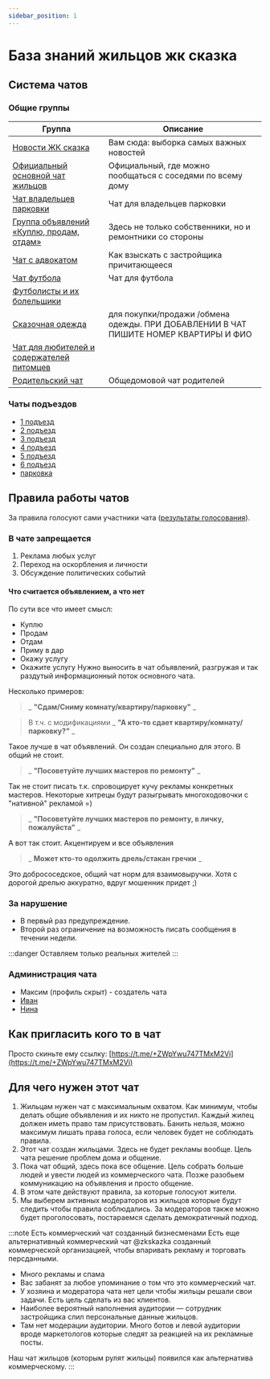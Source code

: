 ```yaml
---
sidebar_position: 1
---
```


# База знаний жильцов жк сказка

## Система чатов

### Общие группы

| Группа                                                                      | Описание                                                                             |
|-----------------------------------------------------------------------------|--------------------------------------------------------------------------------------|
| [Новости ЖК сказка](https://t.me/novostySkazka)                             | Вам сюда: выборка самых важных новостей                                              |
| [Официальный основной чат жильцов](https://t.me/+ZWpYwu747TMxM2Vi)          | Официальный, где можно пообщаться с соседями по всему дому                           |
| [Чат владельцев парковки](https://t.me/+pNUwBkaX-Y9iNDUy)                   | Чат для владельцев парковки                                                          |
| [Группа объявлений «Куплю, продам, отдам»](https://t.me/+OeEeTr2odoliNWFi)  | Здесь не только собственники, но и ремонтники со стороны                             |
| [Чат с адвокатом](https://t.me/+y1gZO_GVGRg5MWEy)                           | Как взыскать с застройщика причитающееся                                             |
| [Чат футбола](https://t.me/+90r7shFy5NNhYzli)                               | Чат для футбола                                                                      |
| [Футболисты и их болельщики](https://t.me/+90r7shFy5NNhYzli)                |                                                                                      |
| [Сказочная одежда](https://t.me/+p7ebhIvDuhZmMDNi)                          | для покупки/продажи /обмена одежды. ПРИ ДОБАВЛЕНИИ В ЧАТ ПИШИТЕ НОМЕР КВАРТИРЫ И ФИО |
| [Чат для любителей и содержателей питомцев](https://t.me/+JIZ5Q6Z1BKs0YmMy) |                                                                                      |
| [Родительский чат](https://t.me/+9Y4x4jLyfohhMGEy)                          | Общедомовой чат родителей                                                            |

### Чаты подъездов

- [1 подъезд](https://t.me/+W16ZIi_TMi03MzFi)
- [2 подъезд](https://t.me/+_jxlXL8sZU83M2Ji)
- [3 подъезд](https://t.me/+OLR8a0cZJroyY2Vi)
- [4 подъезд](https://t.me/+agK2iua0D88yY2Qy)
- [5 подъезд](https://t.me/+1VPHHv5SM3U0Yzhi)
- [6 подъезд](https://t.me/+6TyFFbI1Nws4OTZi)
- [парковка](https://t.me/+pNUwBkaX-Y9iNDUy)

## Правила работы чатов

За правила голосуют сами участники чата ([результаты голосования](https://t.me/c/1610877642/16548)).

### В чате запрещается

1. Реклама любых услуг
2. Переход на оскорбления и личности
3. Обсуждение политических событий

#### Что считается объявлением, а что нет

По сути все что имеет смысл:
- Куплю
- Продам
- Отдам
- Приму в дар
- Окажу услугу
- Окажите услугу
Нужно выносить в чат объявлений, разгружая и так раздутый информационный поток основного чата.

Несколько примеров:
> _ __"Сдам/Сниму комнату/квартиру/парковку"__ _

> В т.ч. с модификациями _ __"А кто-то сдает квартиру/комнату/парковку?"__ _

Такое лучше в чат объявлений. Он создан специально для этого. В общий не стоит.


> _ __"Посоветуйте лучших мастеров по ремонту"__ _

Так не стоит писать т.к. спровоцирует кучу рекламы конкретных мастеров. 
Некоторые хитрецы будут разыгрывать многоходовочки с "нативной" рекламой =)

> _ __"Посоветуйте лучших мастеров по ремонту, в личку, пожалуйста"__ _
 
А вот так стоит. Акцентируем и все объявления 

> _ __Может кто-то одолжить дрель/стакан гречки__ _

Это добрососедское, общий чат норм для взаимовыручки. Хотя с дорогой дрелью аккуратно, вдруг мошенник придет ;)

### За нарушение

- В первый раз предупреждение.
- Второй раз ограничение на возможность писать сообщения в течении недели.

:::danger
Оставляем только реальных жителей
:::

### Администрация чата

- Максим (профиль скрыт) - создатель чата
- [Иван](https://t.me/northleshiy)
- [Нина](https://t.me/Nina_Tertyshnik)

## Как пригласить кого то в чат

Просто скиньте ему ссылку: [https://t.me/+ZWpYwu747TMxM2Vi](https://t.me/+ZWpYwu747TMxM2Vi)

## Для чего нужен этот чат

1. Жильцам нужен чат с максимальным охватом. Как минимум, чтобы делать общие объявления и их никто не пропустил. Каждый
   жилец должен иметь право там присутствовать. Банить нельзя, можно максимум
   лишать права голоса, если человек будет не соблюдать правила.
2. Этот чат создан жильцами. Здесь не будет рекламы вообще. Цель чата решение проблем дома и общение.
3. Пока чат общий, здесь пока все общение. Цель собрать больше людей и увести людей из коммерческого чата. Позже
   разобьем коммуникацию на объявления и просто общение.
4. В этом чате действуют правила, за которые голосуют жители.
5. Мы выберем активных модераторов из жильцов которые будут следить чтобы правила соблюдались. За модераторов также
   можно будет проголосовать, постараемся сделать демократичный подход.

:::note Есть коммерческий чат созданный бизнесменами
Есть еще альтернативный коммерческий чат @zkskazka созданный коммерческой организацией, чтобы впаривать рекламу и
торговать персданными.

- Много рекламы и спама
- Вас забанят за любое упоминание о том что это коммерческий чат.
- У хозяина и модератора чата нет цели чтобы жильцы решали свои задачи. Есть цель сделать из вас клиентов.
- Наиболее вероятный наполнения аудитории — сотрудник застройщика слил персональные данные жильцов.
- Там нет модерации аудитории. Много ботов и левой аудитории вроде маркетологов которые следят за реакцией на их
  рекламные посты.

Наш чат жильцов (которым рулят жильцы) появился как альтернатива коммерческому.
:::
